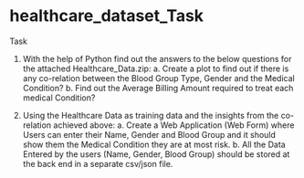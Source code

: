 # healthcare_dataset_Task
Task 

1.	With the help of Python find out the answers to the below questions for the attached Healthcare_Data.zip:
a.	Create a plot to find out if there is any co-relation between the Blood Group Type, Gender and the Medical Condition?
b.	Find out the Average Billing Amount required to treat each medical Condition?
 
2.	Using the Healthcare Data as training data and the insights from the co-relation achieved above:
a.	Create a Web Application (Web Form) where Users can enter their Name, Gender and Blood Group and it should show them the Medical Condition they are at most risk.
b.	All the Data Entered by the users (Name, Gender, Blood Group) should be stored at the back end in a separate csv/json file.
